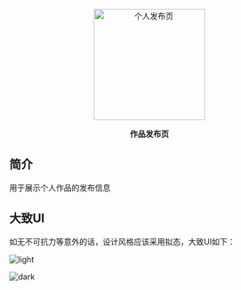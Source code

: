 <p align=center>
  <a href="https://github.com/skmcj/release">
    <img src="https://s.cky.qystu.cc/gh/skmcj/pic-bed@main/common/logo.png" alt="个人发布页" style="width: 200px">
  </a>
</p>

<p align=center style="font-weight: bold;">
   作品发布页
</p>

## 简介

用于展示个人作品的发布信息



## 大致UI

如无不可抗力等意外的话，设计风格应该采用拟态，大致UI如下：

![light](https://s.cky.qystu.cc/gh/skmcj/pic-bed@main/img/20230718172404.png)

![dark](https://s.cky.qystu.cc/gh/skmcj/pic-bed@main/img/20230718172426.png)
